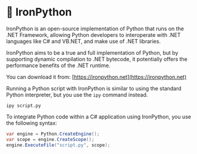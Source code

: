 # 🔗 IronPython

IronPython is an open-source implementation of Python that runs on the .NET Framework, allowing Python developers to interoperate with .NET languages like C# and VB.NET, and make use of .NET libraries. 

IronPython aims to be a true and full implementation of Python, but by supporting dynamic compilation to .NET bytecode, it potentially offers the performance benefits of the .NET runtime.

You can download it from: [https://ironpython.net](https://ironpython.net)

Running a Python script with IronPython is similar to using the standard Python interpreter, but you use the `ipy` command instead.

```shell
ipy script.py
```

To integrate Python code within a C# application using IronPython, you use the following syntax:

```csharp
var engine = Python.CreateEngine();
var scope = engine.CreateScope();
engine.ExecuteFile("script.py", scope);
```

